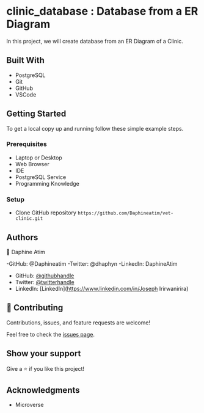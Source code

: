 # clinic_database : Database from a ER Diagram

In this project, we will create database from an ER Diagram of a Clinic.

## Built With

- PostgreSQL
- Git
- GitHub
- VSCode

## Getting Started

To get a local copy up and running follow these simple example steps.

### Prerequisites

- Laptop or Desktop
- Web Browser
- IDE
- PostgreSQL Service
- Programming Knowledge

### Setup

- Clone GitHub repository `https://github.com/Daphineatim/vet-clinic.git`

## Authors

👤 Daphine Atim

-GitHub: @Daphineatim 
-Twitter: @dhaphyn 
-LinkedIn: DaphineAtim

- GitHub: [@githubhandle](https://github.com/Irirwanirira)
- Twitter: [@twitterhandle](https://twitter.com/iri_joseph)
- LinkedIn: [LinkedIn](https://www.linkedin.com/in/Joseph Irirwanirira)


## 🤝 Contributing

Contributions, issues, and feature requests are welcome!

Feel free to check the [issues page](../../issues/).

## Show your support

Give a ⭐️ if you like this project!

## Acknowledgments

- Microverse 
